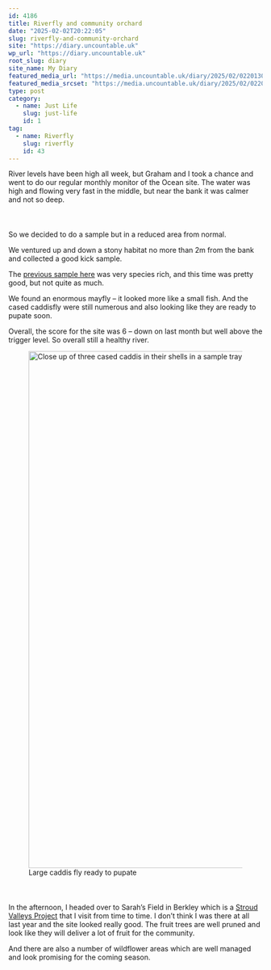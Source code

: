 ```yaml
---
id: 4186
title: Riverfly and community orchard
date: "2025-02-02T20:22:05"
slug: riverfly-and-community-orchard
site: "https://diary.uncountable.uk"
wp_url: "https://diary.uncountable.uk"
root_slug: diary
site_name: My Diary
featured_media_url: "https://media.uncountable.uk/diary/2025/02/02201308/IMG20250202145529.webp"
featured_media_srcset: "https://media.uncountable.uk/diary/2025/02/02201308/IMG20250202145529-300x131.webp 300w, https://media.uncountable.uk/diary/2025/02/02201308/IMG20250202145529-1024x449.webp 1024w, https://media.uncountable.uk/diary/2025/02/02201308/IMG20250202145529-150x150.webp 150w, https://media.uncountable.uk/diary/2025/02/02201308/IMG20250202145529-640x280.webp 640w, https://media.uncountable.uk/diary/2025/02/02201308/IMG20250202145529.webp 2000w"
type: post
category:
  - name: Just Life
    slug: just-life
    id: 1
tag:
  - name: Riverfly
    slug: riverfly
    id: 43
---
```



<p>River levels have been high all week, but Graham and I took a chance and went to do our regular monthly monitor of the Ocean site.  The water was high and flowing very fast in the middle, but near the bank it was calmer and not so deep.</p>


<style>.kb-row-layout-id4186_8902d7-e8 > .kt-row-column-wrap{align-content:start;}:where(.kb-row-layout-id4186_8902d7-e8 > .kt-row-column-wrap) > .wp-block-kadence-column{justify-content:start;}.kb-row-layout-id4186_8902d7-e8 > .kt-row-column-wrap{column-gap:var(--global-kb-gap-md, 2rem);row-gap:var(--global-kb-gap-md, 2rem);padding-top:var(--global-kb-spacing-sm, 1.5rem);padding-bottom:var(--global-kb-spacing-sm, 1.5rem);grid-template-columns:repeat(2, minmax(0, 1fr));}.kb-row-layout-id4186_8902d7-e8 > .kt-row-layout-overlay{opacity:0.30;}@media all and (max-width: 1024px){.kb-row-layout-id4186_8902d7-e8 > .kt-row-column-wrap{grid-template-columns:repeat(2, minmax(0, 1fr));}}@media all and (max-width: 767px){.kb-row-layout-id4186_8902d7-e8 > .kt-row-column-wrap{grid-template-columns:minmax(0, 1fr);}.kb-row-layout-id4186_8902d7-e8 > .kt-row-column-wrap > .wp-block-kadence-column:nth-of-type(1){order:2;}.kb-row-layout-id4186_8902d7-e8 > .kt-row-column-wrap > .wp-block-kadence-column:nth-of-type(2){order:1;}.kb-row-layout-id4186_8902d7-e8 > .kt-row-column-wrap > .wp-block-kadence-column:nth-of-type(3){order:12;}.kb-row-layout-id4186_8902d7-e8 > .kt-row-column-wrap > .wp-block-kadence-column:nth-of-type(4){order:11;}.kb-row-layout-id4186_8902d7-e8 > .kt-row-column-wrap > .wp-block-kadence-column:nth-of-type(5){order:22;}.kb-row-layout-id4186_8902d7-e8 > .kt-row-column-wrap > .wp-block-kadence-column:nth-of-type(6){order:21;}.kb-row-layout-id4186_8902d7-e8 > .kt-row-column-wrap > .wp-block-kadence-column:nth-of-type(7){order:32;}.kb-row-layout-id4186_8902d7-e8 > .kt-row-column-wrap > .wp-block-kadence-column:nth-of-type(8){order:31;}}</style><div class="kb-row-layout-wrap kb-row-layout-id4186_8902d7-e8 alignnone wp-block-kadence-rowlayout"><div class="kt-row-column-wrap kt-has-2-columns kt-row-layout-equal kt-tab-layout-inherit kt-mobile-layout-row kt-row-valign-top">
<style>.kadence-column4186_5efec4-11 > .kt-inside-inner-col,.kadence-column4186_5efec4-11 > .kt-inside-inner-col:before{border-top-left-radius:0px;border-top-right-radius:0px;border-bottom-right-radius:0px;border-bottom-left-radius:0px;}.kadence-column4186_5efec4-11 > .kt-inside-inner-col{column-gap:var(--global-kb-gap-sm, 1rem);}.kadence-column4186_5efec4-11 > .kt-inside-inner-col{flex-direction:column;}.kadence-column4186_5efec4-11 > .kt-inside-inner-col > .aligncenter{width:100%;}.kadence-column4186_5efec4-11 > .kt-inside-inner-col:before{opacity:0.3;}.kadence-column4186_5efec4-11{position:relative;}@media all and (max-width: 1024px){.kadence-column4186_5efec4-11 > .kt-inside-inner-col{flex-direction:column;justify-content:center;}}@media all and (max-width: 767px){.kadence-column4186_5efec4-11 > .kt-inside-inner-col{flex-direction:column;justify-content:center;}}</style>
<div class="wp-block-kadence-column kadence-column4186_5efec4-11"><div class="kt-inside-inner-col">
<p>So we decided to do a sample but in a reduced area from normal.</p>



<p>We ventured up and down a stony habitat no more than 2m from the bank and collected a good kick sample.</p>



<p>The <a href="https://diary.uncountable.uk/2024/12/end-of-year-fly/" data-type="post" data-id="4050">previous sample here</a> was very species rich, and this time was pretty good, but not quite as much.</p>



<p>We found an enormous mayfly &#8211; it looked more like a small fish.  And the cased caddisfly were still numerous and also looking like they are ready to pupate soon.</p>



<p>Overall, the score for the site was 6 &#8211; down on last month but well above the trigger level.  So overall still a healthy river.</p>
</div></div>


<style>.kadence-column4186_3a809e-1d > .kt-inside-inner-col,.kadence-column4186_3a809e-1d > .kt-inside-inner-col:before{border-top-left-radius:0px;border-top-right-radius:0px;border-bottom-right-radius:0px;border-bottom-left-radius:0px;}.kadence-column4186_3a809e-1d > .kt-inside-inner-col{column-gap:var(--global-kb-gap-sm, 1rem);}.kadence-column4186_3a809e-1d > .kt-inside-inner-col{flex-direction:column;}.kadence-column4186_3a809e-1d > .kt-inside-inner-col > .aligncenter{width:100%;}.kadence-column4186_3a809e-1d > .kt-inside-inner-col:before{opacity:0.3;}.kadence-column4186_3a809e-1d{position:relative;}@media all and (max-width: 1024px){.kadence-column4186_3a809e-1d > .kt-inside-inner-col{flex-direction:column;justify-content:center;}}@media all and (max-width: 767px){.kadence-column4186_3a809e-1d > .kt-inside-inner-col{flex-direction:column;justify-content:center;}}</style>
<div class="wp-block-kadence-column kadence-column4186_3a809e-1d"><div class="kt-inside-inner-col">
<figure class="wp-block-image size-large"><img loading="lazy" decoding="async" width="576" height="1024" src="https://media.uncountable.uk/diary/2025/02/02201307/IMG20250202103133-576x1024.webp" alt="Close up of three cased caddis in their shells in a sample tray" class="wp-image-4187" srcset="https://media.uncountable.uk/diary/2025/02/02201307/IMG20250202103133-576x1024.webp 576w, https://media.uncountable.uk/diary/2025/02/02201307/IMG20250202103133-169x300.webp 169w, https://media.uncountable.uk/diary/2025/02/02201307/IMG20250202103133-360x640.webp 360w, https://media.uncountable.uk/diary/2025/02/02201307/IMG20250202103133-scaled.webp 1440w" sizes="auto, (max-width: 576px) 100vw, 576px" /><figcaption class="wp-element-caption">Large caddis fly ready to pupate</figcaption></figure>
</div></div>

</div></div>


<p>In the afternoon, I headed over to Sarah&#8217;s Field in Berkley which is a <a href="https://www.stroudvalleysproject.org/">Stroud Valleys Project</a> that I visit from time to time.  I don&#8217;t think I was there at all last year and the site looked really good.  The fruit trees are well pruned and look like they will deliver a lot of fruit for the community.</p>



<p>And there are also a number of wildflower areas which are well managed and look promising for the coming season.</p>
